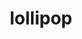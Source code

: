 ---
layout: smileys&emotion
title: lollipop
emoji: lollipop
permalink: 🍭.html
image: assets/img/3moji/lollipop.png
---